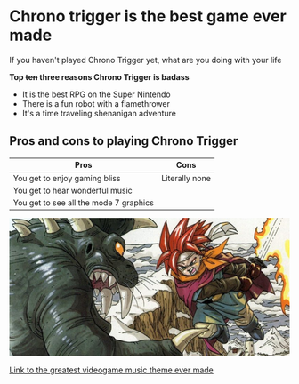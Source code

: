 # Chrono trigger is the best game ever made

If you haven't played Chrono Trigger yet, what are you doing with your life

**Top ~~ten~~ three reasons Chrono Trigger is badass**
- It is the best RPG on the Super Nintendo
- There is a fun robot with a flamethrower
- It's a time traveling shenanigan adventure

## Pros and cons to playing Chrono Trigger

| Pros  | Cons  |
|---|---|
| You get to enjoy gaming bliss  | Literally none  |
| You get to hear wonderful music  |   |
| You get to see all the mode 7 graphics  |   |

![Chrono Image](img/chrono_image.jpg)

[Link to the greatest videogame music theme ever made](https://www.youtube.com/watch?v=2r1iesThvYg)
